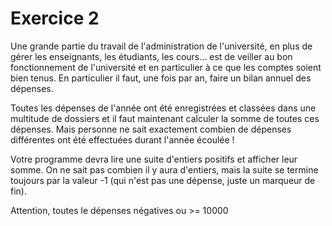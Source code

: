 # Exercice 2

Une grande partie du travail de l'administration de l'université, en plus de gérer les enseignants, les étudiants, les cours… est de veiller au bon fonctionnement de l'université et en particulier à ce que les comptes soient bien tenus. En particulier il faut, une fois par an, faire un bilan annuel des dépenses.

Toutes les dépenses de l'année ont été enregistrées et classées dans une multitude de dossiers et il faut maintenant calculer la somme de toutes ces dépenses. Mais personne ne sait exactement combien de dépenses différentes ont été effectuées durant l'année écoulée !

Votre programme devra lire une suite d'entiers positifs et afficher leur somme. On ne sait pas combien il y aura d'entiers, mais la suite se termine toujours par la valeur -1 (qui n'est pas une dépense, juste un marqueur de fin).

Attention, toutes le dépenses négatives ou >= 10000
